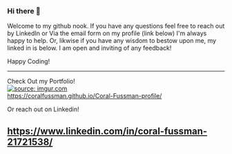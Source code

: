 ### Hi there 👋

Welcome to my github nook. If you have any questions feel free to reach out by LinkedIn or Via the email form on my profile (link below) I'm always happy to help. Or, likwise if you have any wisdom to bestow upon me, my linked in is below. I am open and inviting of any feedback!

Happy Coding!

---

Check Out my Portfolio!
<br/>
<a href="https://imgur.com/l8HGLar"><img src="https://i.imgur.com/l8HGLarm.png" title="source: imgur.com" /></a> 
<br/>
https://coralfussman.github.io/Coral-Fussman-profile/

Or reach out on Linkedin!

 https://www.linkedin.com/in/coral-fussman-21721538/
---
